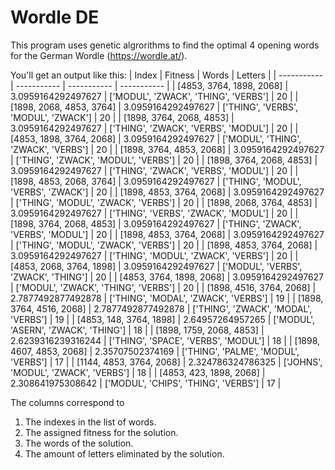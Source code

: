 # Wordle DE
This program uses genetic algrorithms to find the optimal 4 opening words for the German Wordle (https://wordle.at/).

You'll get an output like this:
| Index | Fitness | Words | Letters |
| ----------- | ----------- | ----------- | ----------- |
| [4853, 3764, 1898, 2068] | 3.0959164292497627 | ['MODUL', 'ZWACK', 'THING', 'VERBS'] | 20 |
| [1898, 2068, 4853, 3764] | 3.0959164292497627 | ['THING', 'VERBS', 'MODUL', 'ZWACK'] | 20 |
| [1898, 3764, 2068, 4853] | 3.0959164292497627 | ['THING', 'ZWACK', 'VERBS', 'MODUL'] | 20 |
| [4853, 1898, 3764, 2068] | 3.0959164292497627 | ['MODUL', 'THING', 'ZWACK', 'VERBS'] | 20 |
| [1898, 3764, 4853, 2068] | 3.0959164292497627 | ['THING', 'ZWACK', 'MODUL', 'VERBS'] | 20 |
| [1898, 3764, 2068, 4853] | 3.0959164292497627 | ['THING', 'ZWACK', 'VERBS', 'MODUL'] | 20 |
| [1898, 4853, 2068, 3764] | 3.0959164292497627 | ['THING', 'MODUL', 'VERBS', 'ZWACK'] | 20 |
| [1898, 4853, 3764, 2068] | 3.0959164292497627 | ['THING', 'MODUL', 'ZWACK', 'VERBS'] | 20 |
| [1898, 2068, 3764, 4853] | 3.0959164292497627 | ['THING', 'VERBS', 'ZWACK', 'MODUL'] | 20 |
| [1898, 3764, 2068, 4853] | 3.0959164292497627 | ['THING', 'ZWACK', 'VERBS', 'MODUL'] | 20 |
| [1898, 4853, 3764, 2068] | 3.0959164292497627 | ['THING', 'MODUL', 'ZWACK', 'VERBS'] | 20 |
| [1898, 4853, 3764, 2068] | 3.0959164292497627 | ['THING', 'MODUL', 'ZWACK', 'VERBS'] | 20 |
| [4853, 2068, 3764, 1898] | 3.0959164292497627 | ['MODUL', 'VERBS', 'ZWACK', 'THING'] | 20 |
| [4853, 3764, 1898, 2068] | 3.0959164292497627 | ['MODUL', 'ZWACK', 'THING', 'VERBS'] | 20 |
| [1898, 4516, 3764, 2068] | 2.7877492877492878 | ['THING', 'MODAL', 'ZWACK', 'VERBS'] | 19 |
| [1898, 3764, 4516, 2068] | 2.7877492877492878 | ['THING', 'ZWACK', 'MODAL', 'VERBS'] | 19 |
| [4853, 148, 3764, 1898] | 2.64957264957265 | ['MODUL', 'ASERN', 'ZWACK', 'THING'] | 18 |
| [1898, 1759, 2068, 4853] | 2.6239316239316244 | ['THING', 'SPACE', 'VERBS', 'MODUL'] | 18 |
| [1898, 4607, 4853, 2068] | 2.35707502374169 | ['THING', 'PALME', 'MODUL', 'VERBS'] | 17 |
| [1144, 4853, 3764, 2068] | 2.324786324786325 | ['JOHNS', 'MODUL', 'ZWACK', 'VERBS'] | 18 |
| [4853, 423, 1898, 2068] | 2.308641975308642 | ['MODUL', 'CHIPS', 'THING', 'VERBS'] | 17 |

The columns correspond to
1. The indexes in the list of words.
2. The assigned fitness for the solution.
3. The words of the solution.
4. The amount of letters eliminated by the solution.